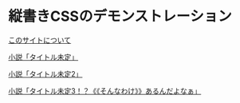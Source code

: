 # 縦書きCSSのデモンストレーション

[このサイトについて](/about)

[小説「タイトル未定」](/story/1)

[小説「タイトル未定2」](/story/2)

[小説「タイトル未定3！？《《そんなわけ》》あるんだよなぁ」](/story/3)
